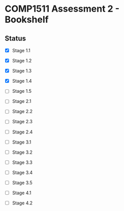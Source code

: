 COMP1511 Assessment 2 - Bookshelf
=================================


Status
------


- [x] Stage 1.1
- [x] Stage 1.2
- [x] Stage 1.3
- [x] Stage 1.4
- [ ] Stage 1.5

- [ ] Stage 2.1
- [ ] Stage 2.2
- [ ] Stage 2.3
- [ ] Stage 2.4

- [ ] Stage 3.1
- [ ] Stage 3.2
- [ ] Stage 3.3
- [ ] Stage 3.4
- [ ] Stage 3.5

- [ ] Stage 4.1
- [ ] Stage 4.2

